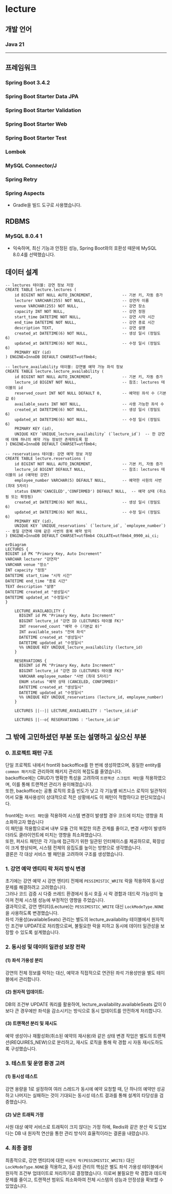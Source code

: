 # lecture
## 개발 언어
### Java 21

---
## 프레임워크
### Spring Boot 3.4.2
### Spring Boot Starter Data JPA
### Spring Boot Starter Validation
### Spring Boot Starter Web
### Spring Boot Starter Test
### Lombok
### MySQL Connector/J
### Spring Retry
### Spring Aspects
- Gradle을 빌드 도구로 사용했습니다.

## RDBMS
### MySQL 8.0.4 1
- 익숙하며, 최신 기능과 안정된 성능, Spring Boot와의 호환성 때문에 MySQL 8.0.4를 선택했습니다.
## 데이터 설계

```mysql
-- lectures 테이블: 강연 정보 저장
CREATE TABLE lecture.lectures (
    id BIGINT NOT NULL AUTO_INCREMENT,             -- 기본 키, 자동 증가
    lecturer VARCHAR(255) NOT NULL,                -- 강연자 이름
    venue VARCHAR(255) NOT NULL,                   -- 강연 장소
    capacity INT NOT NULL,                         -- 강연 정원
    start_time DATETIME NOT NULL,                  -- 강연 시작 시간
    end_time DATETIME NOT NULL,                    -- 강연 종료 시간
    description TEXT,                              -- 강연 설명
    created_at DATETIME(6) NOT NULL,               -- 생성 일시 (정밀도 6)
    updated_at DATETIME(6) NOT NULL,               -- 수정 일시 (정밀도 6)
    PRIMARY KEY (id)
) ENGINE=InnoDB DEFAULT CHARSET=utf8mb4;

-- lecture_availability 테이블: 강연별 예약 가능 좌석 정보
CREATE TABLE lecture.lecture_availability (
    id BIGINT NOT NULL AUTO_INCREMENT,             -- 기본 키, 자동 증가
    lecture_id BIGINT NOT NULL,                    -- 참조: lectures 테이블의 id
    reserved_count INT NOT NULL DEFAULT 0,         -- 예약된 좌석 수 (기본값 0)
    available_seats INT NOT NULL,                  -- 사용 가능한 좌석 수
    created_at DATETIME(6) NOT NULL,               -- 생성 일시 (정밀도 6)
    updated_at DATETIME(6) NOT NULL,               -- 수정 일시 (정밀도 6)
    PRIMARY KEY (id),
    UNIQUE KEY `UNIQUE_lecture_availability` (`lecture_id`)  -- 한 강연에 대해 하나의 예약 가능 정보만 존재하도록 함
) ENGINE=InnoDB DEFAULT CHARSET=utf8mb4;

-- reservations 테이블: 강연 예약 정보 저장
CREATE TABLE lecture.reservations (
    id BIGINT NOT NULL AUTO_INCREMENT,             -- 기본 키, 자동 증가
    lecture_id BIGINT DEFAULT NULL,                -- 참조: lectures 테이블의 id (예약된 강연)
    employee_number VARCHAR(5) DEFAULT NULL,       -- 예약한 사원의 사번 (최대 5자리)
    status ENUM('CANCELED','CONFIRMED') DEFAULT NULL,  -- 예약 상태 (취소됨 또는 확정됨)
    created_at DATETIME(6) NOT NULL,               -- 생성 일시 (정밀도 6)
    updated_at DATETIME(6) NOT NULL,               -- 수정 일시 (정밀도 6)
    PRIMARY KEY (id),
    UNIQUE KEY `UNIQUE_reservations` (`lecture_id`, `employee_number`)  -- 동일 강연에 대해 같은 사번의 중복 예약 방지
) ENGINE=InnoDB DEFAULT CHARSET=utf8mb4 COLLATE=utf8mb4_0900_ai_ci;
```
```mermaid
erDiagram
LECTURES {
BIGINT id PK "Primary Key, Auto Increment"
VARCHAR lecturer "강연자"
VARCHAR venue "장소"
INT capacity "정원"
DATETIME start_time "시작 시간"
DATETIME end_time "종료 시간"
TEXT description "설명"
DATETIME created_at "생성일시"
DATETIME updated_at "수정일시"
}

    LECTURE_AVAILABILITY {
      BIGINT id PK "Primary Key, Auto Increment"
      BIGINT lecture_id "강연 ID (LECTURES 테이블 FK)"
      INT reserved_count "예약 수 (기본값 0)"
      INT available_seats "잔여 좌석"
      DATETIME created_at "생성일시"
      DATETIME updated_at "수정일시"
      %% UNIQUE KEY UNIQUE_lecture_availability (lecture_id)
    }
    
    RESERVATIONS {
      BIGINT id PK "Primary Key, Auto Increment"
      BIGINT lecture_id "강연 ID (LECTURES 테이블 FK)"
      VARCHAR employee_number "사번 (최대 5자리)"
      ENUM status "예약 상태 (CANCELED, CONFIRMED)"
      DATETIME created_at "생성일시"
      DATETIME updated_at "수정일시"
      %% UNIQUE KEY UNIQUE_reservations (lecture_id, employee_number)
    }
    
    LECTURES ||--|| LECTURE_AVAILABILITY : "lecture_id:id"
    
    LECTURES ||--o{ RESERVATIONS : "lecture_id:id"
```

## 그 밖에 고민하셨던 부분 또는 설명하고 싶으신 부분
### 0. 프로젝트 패턴 구조
단일 프로젝트 내에서 front와 backoffice를 한 번에 생성하였으며, 동일한 entity를 `common 패키지`로 관리하여 패키지 관리의 복잡도를 줄였습니다. <br>
backoffice에는 CRUD가 명확한 특성을 고려하여 `트랜잭션 스크립트 패턴`을 적용하였으며, 이를 통해 트랜잭션 관리가 용이해졌습니다. <br>
또한, backoffice는 공통 로직의 호출 빈도가 낮고 각 기능별 비즈니스 로직이 일관적이어서 모듈 재사용성이 상대적으로 적은 상황에서도 이 패턴이 적합하다고 판단되었습니다. <br><br>
front에는 `퍼사드 패턴`을 적용하여 시스템 변경이 발생할 경우 코드에 미치는 영향을 최소화하고자 했습니다 <br>
이 패턴을 적용함으로써 내부 모듈 간의 복잡한 의존 관계를 줄이고, 변경 사항이 발생하더라도 클라이언트에 미치는 영향을 최소화했습니다. <br>
또한, 퍼사드 패턴은 각 기능에 접근하기 위한 일관된 인터페이스를 제공하므로, 확장성이 크게 향상되며, 시스템 전체의 응집도를 높이는 방향으로 생각했습니다. <br>
결론은 각 대상 서비스 별 패턴을 고려하여 구조를 생성했습니다.

### 1. 강연 예약 엔티티 락 처리 방식 변경
초기에는 강연 예약 시 강연 엔티티 전체에 `PESSIMISTIC_WRITE` 락을 적용하여 동시성 문제를 해결하려고 고려했습니다. <br>
그러나 코드 검증 시 다중 쓰레드 환경에서 동시 호출 시 락 경합과 데드락 가능성이 높아져 전체 시스템 성능에 부정적인 영향을 주었습니다. <br>
결과적으로, 강연 엔티티(Lecture)는 `PESSIMISTIC_WRITE` 대신 `LockModeType.NONE`을 사용하도록 변경했습니다. <br>
좌석 가용성(availableSeats) 관리는 별도의 lecture_availability 테이블에서 원자적인 조건부 UPDATE로 처리함으로써, 불필요한 락을 피하고 동시에 데이터 일관성을 보장할 수 있도록 설계했습니다.

### 2. 동시성 및 데이터 일관성 보장 전략
#### (1) 좌석 가용성 분리
강연의 전체 정보를 락하는 대신, 예약과 직접적으로 연관된 좌석 가용성만을 별도 테이블에서 관리합니다.
#### (2) 원자적 업데이트:
DB의 조건부 UPDATE 쿼리를 활용하여, lecture_availability.availableSeats 값이 0보다 큰 경우에만 좌석을 감소시키는 방식으로 동시 업데이트를 안전하게 처리합니다.
#### (3) 트랜잭션 분리 및 재시도
예약 생성이나 재활성화(취소된 예약의 재사용)와 같은 상태 변경 작업은 별도의 트랜잭션(REQUIRES_NEW)으로 분리하고, 재시도 로직을 통해 락 경합 시 자동 재시도하도록 구성했습니다.

### 3. 테스트 및 운영 환경 고려
#### (1) 동시성 테스트
강연 용량을 1로 설정하여 여러 스레드가 동시에 예약 요청할 때, 단 하나의 예약만 성공하고 나머지는 실패하는 것이 기대되는 동시성 테스트 결과를 통해 설계의 타당성을 검증했습니다.
#### (2) 낮은 트래픽 가정
사원 대상 예약 서비스로 트래픽이 크지 않다는 가정 하에, Redis와 같은 분산 락 도입보다는 DB 내 원자적 연산을 통한 관리 방식이 효율적이라는 결론을 내렸습니다.

### 4. 최종 결정
최종적으로, 강연 엔티티에 대한 `비관적 락(PESSIMISTIC_WRITE)` 대신 `LockModeType.NONE`을 적용하고, 동시성 관리의 핵심은 별도 좌석 가용성 테이블에서 원자적 조건부 업데이트로 처리하기로 결정했습니다.
이로써 불필요한 락 경합과 데드락 문제를 줄이고, 트랜잭션 범위도 최소화하여 전체 시스템의 성능과 안정성을 확보할 수 있었습니다.
